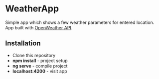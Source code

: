 # WeatherApp

Simple app which shows a few weather parameters for entered location. App built with [OpenWeather API](https://openweathermap.org/api).

## Installation
- Clone this repository
- **npm install** - project setup
- **ng serve** - compile project
- **localhost:4200** - visit app
